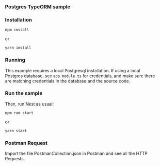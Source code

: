 ### Postgres TypeORM sample

### Installation


`npm install`

or 

`yarn install`

### Running

This example requires a local Postgresql installation.  If using a local Postgres database, see `app.module.ts` for credentials, and make sure there are matching credentials in the database and the source code.


### Run the sample

Then, run Nest as usual:

`npm run start`

or 

`yarn start`

### Postman Request
Import the file PostmanCollection.json in Postman and see all the HTTP Requests.



